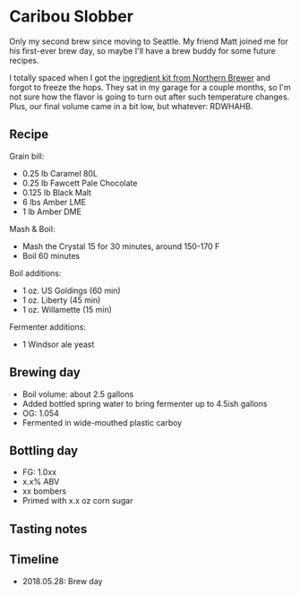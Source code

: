 # Caribou Slobber
Only my second brew since moving to Seattle. My friend Matt joined me for his first-ever brew day, so maybe I'll have a brew buddy for some future recipes. 

I totally spaced when I got the [ingredient kit from Northern Brewer](https://www.northernbrewer.com/caribou-slobber-extract-kit) and forgot to freeze the hops. They sat in my garage for a couple months, so I'm not sure how the flavor is going to turn out after such temperature changes. Plus, our final volume came in a bit low, but whatever: RDWHAHB.

## Recipe
Grain bill:
* 0.25 lb Caramel 80L
* 0.25 lb Fawcett Pale Chocolate
* 0.125 lb Black Malt
* 6 lbs Amber LME
* 1 lb Amber DME

Mash & Boil:
* Mash the Crystal 15 for 30 minutes, around 150-170 F
* Boil 60 minutes

Boil additions:
* 1 oz. US Goldings (60 min)
* 1 oz. Liberty (45 min)
* 1 oz. Willamette (15 min)

Fermenter additions:
* 1 Windsor ale yeast

## Brewing day
* Boil volume: about 2.5 gallons
* Added bottled spring water to bring fermenter up to 4.5ish gallons
* OG: 1.054
* Fermented in wide-mouthed plastic carboy

## Bottling day


* FG: 1.0xx
* x.x% ABV
* xx bombers
* Primed with x.x oz corn sugar

## Tasting notes

## Timeline
* 2018.05.28: Brew day

